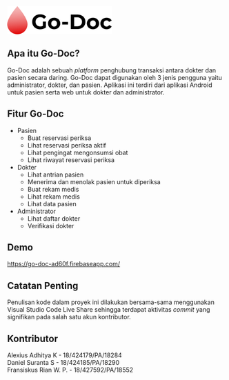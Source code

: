 ![Logo](https://github.com/danielsitepu36/Go-Doc/blob/master/logo.png)

## Apa itu Go-Doc?
Go-Doc adalah sebuah _platform_ penghubung transaksi antara dokter dan pasien secara daring. Go-Doc dapat digunakan oleh 3 jenis pengguna yaitu administrator, dokter, dan pasien. Aplikasi ini terdiri dari aplikasi Android untuk pasien serta web untuk dokter dan administrator.

## Fitur Go-Doc
- Pasien
  - Buat reservasi periksa
  - Lihat reservasi periksa aktif
  - Lihat pengingat mengonsumsi obat
  - Lihat riwayat reservasi periksa
- Dokter
  - Lihat antrian pasien
  - Menerima dan menolak pasien untuk diperiksa
  - Buat rekam medis
  - Lihat rekam medis
  - Lihat data pasien
- Administrator
  - Lihat daftar dokter
  - Verifikasi dokter

## Demo
https://go-doc-ad60f.firebaseapp.com/

## Catatan Penting
Penulisan kode dalam proyek ini dilakukan bersama-sama menggunakan Visual Studio Code Live Share sehingga terdapat aktivitas _commit_ yang signifikan pada salah satu akun kontributor.

## Kontributor
Alexius Adhitya K     - 18/424179/PA/18284\
Daniel Suranta S      - 18/424185/PA/18290\
Fransiskus Rian W. P. - 18/427592/PA/18552
